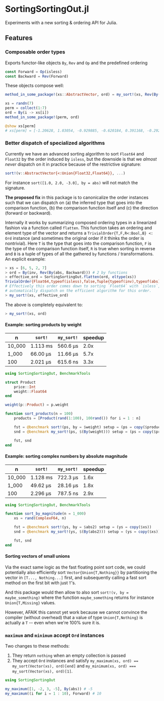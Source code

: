 # SortingSortingOut.jl

Experiments with a new sorting & ordering API for Julia.

## Features

### Composable order types

Exports functor-like objects `By`, `Rev` and `Op` and the predefined ordering

```julia
const Forward = Op(isless)
const Backward = Rev(Forward)
```

These objects compose well:

```julia
method_in_some_package!(xs::AbstractVector, ord) = my_sort!(xs, Rev(By(abs, ord)))

xs = randn(7)
perm = collect(1:7)
ord = By(i -> xs[i])
method_in_some_package!(perm, ord)

@show xs[perm]
# xs[perm] = [-1.20628, 1.03054, -0.929885, -0.620184, 0.391168, -0.29274, 0.172728]
```

### Better dispatch of specialized algorithms
Currently we have an advanced sorting algorithm to sort `Float64` and `Float32` by the order
induced by `isless`, but the downside is that we *almost never* dispatch on it in practice 
because of the restrictive signature:

```julia
sort!(v::AbstractVector{<:Union{Float32,Float64}}, ...)
```

For instance `sort([1.0, 2.0, -3.0], by = abs)` will not match the signature.

**The proposed fix** in this package is to canonicalize the order instances such that we can
dispatch on (a) the inferred type that goes into the comparison function, (b) the comparison
function itself and (c) the direction (forward or backward). 

Internally it works by summarizing composed ordering types in a linearized fashion via a 
function called `flatten`. This function takes an ordering and element type of the vector 
and returns a `TrivialOrder{T,F,R<:Bool,B} <: Ord` instance (and sometimes the original
order if it thinks the order is nontrivial). Here `T` is the type that goes into the 
comparison function, `F` is the type of the comparison function itself, `R` is true when 
sorting in reverse and `B` is a tuple of types of all the gathered `by` functions / 
transformations. An explicit example:

```julia
> xs = [6, 5, 2, 7]
> ord = By(inv, Rev(By(abs, Backward))) # 2 by functions
> effective_ord = SortingSortingOut.flatten(ord, eltype(xs))
TrivialOrder{Float64,typeof(isless),false,Tuple{typeof(inv),typeof(abs)}}(isless, (inv, abs))
# Effectively this order comes down to sorting `Float64` with `isless`, so sorting will
# automatically dispatch on the efficient algorithm for this order.
> my_sort!(xs, effective_ord)
```

The above is completely equivalent to:

```julia
> my_sort!(xs, ord)
```

#### Example: sorting products by weight

| n      | `sort!`  | `my_sort!` | speedup |
|--------|----------|-------------|---------|
| 10_000 | 1.113 ms | 560.6 μs    | 2.0x    |
| 1_000  | 66.00 μs | 11.66 μs    | 5.7x    |
| 100    | 2.021 μs | 615.6 ns    | 3.3x    |

```julia
using SortingSortingOut, BenchmarkTools

struct Product
    price::Int
    weight::Float64
end

weight(p::Product) = p.weight

function sort_products(n = 100)
    products = [Product(rand(1:100), 100rand()) for i = 1 : n]

    fst = @benchmark sort!(ps, by = $weight) setup = (ps = copy($products))
    snd = @benchmark my_sort!(ps, $(By(weight))) setup = (ps = copy($products))

    fst, snd
end
```

#### Example: sorting complex numbers by absolute magnitude

| n      | `sort!`  | `my_sort!` | speedup |
|--------|----------|-------------|---------|
| 10_000 | 1.128 ms | 722.3 μs    | 1.6x    |
| 1_000  | 49.62 μs | 28.16 μs    | 1.8x    |
| 100    | 2.296 μs | 787.5 ns    | 2.9x    |

```julia
using SortingSortingOut, BenchmarkTools

function sort_by_magnitude(n = 1_000)
    xs = rand(ComplexF64, n)

    fst = @benchmark sort!(ys, by = $abs2) setup = (ys = copy($xs))
    snd = @benchmark my_sort!(ys, $(By(abs2))) setup = (ys = copy($xs))

    fst, snd
end
```

#### Sorting vectors of small unions

Via the exact same logic as the fast floating point sort code, we could potentially also
efficiently sort `Vector{Union{T,Nothing}}` by partitioning the vector in `[T..., Nothing...]`
first, and subsequently calling a fast sort method on the first bit with just `T`'s.

And this package would then allow to also sort `sort!(v, by = maybe_something)` where the
function `maybe_something` returns for instance `Union{T,Missing}` values.

However, AFAIK this cannot yet work because we cannot convince the compiler (without 
overhead) that a value of type `Union{T,Nothing}` is actually a `T`  -- even when we're 
100% sure it is.

### `maximum` and `minimum` accept `Ord` instances

Two changes to these methods:
1. They return `nothing` when an empty collection is passed
2. They accept `Ord` instances and satisfy 
   `my_maximum(xs, ord) == my_sort(Vector(xs), ord)[end]` and 
   `my_minimum(xs, ord) === my_sort(Vector(xs), ord)[1]`.

```julia
using SortingSortingOut

my_maximum([1, -2, 3, -5], By(abs)) # -5
my_maximum((i for i = 1 : 10), Forward) # 10
```
